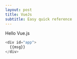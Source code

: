 ```yaml
---
layout: post
title: VueJs 
subtitle: Easy quick reference
---
```


Hello Vue.js
````javascript
<div id="app">
  {{msg}}
</div>
````